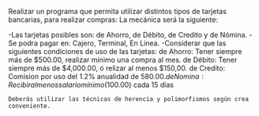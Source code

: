 Realizar un programa que permita utilizar distintos tipos de tarjetas bancarias, para realizar compras: La mecánica será la siguiente:

-Las tarjetas posibles son: de Ahorro, de Débito, de Credito y de Nómina.
-Se podra pagar en: Cajero, Terminal, En Linea.
-Considerar que las siguientes condiciones de uso de las tarjetas:
    de Ahorro: Tener siempre más de $500.00, realizar mínimo una compra al mes.
    de Débito: Tener siempre más de $4,000.00, ó relizar al menos 
    $150,00.
    de Credito: Comision por uso del 1.2% anualidad de $580.00.
    de Nomina: Recibir al menos salario mínimo ($100.00) cada 15 días

    Deberás utilizar las técnicas de herencia y polimorfismos según crea conveniente.